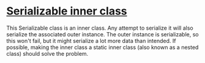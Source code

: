 # [Serializable inner class](https://spotbugs.readthedocs.io/en/latest/bugDescriptions.html#SE_INNER_CLASS)

 This Serializable class is an inner class.  Any attempt to serialize
it will also serialize the associated outer instance. The outer instance is serializable,
so this won't fail, but it might serialize a lot more data than intended.
If possible, making the inner class a static inner class (also known as a nested class) should solve the
problem.